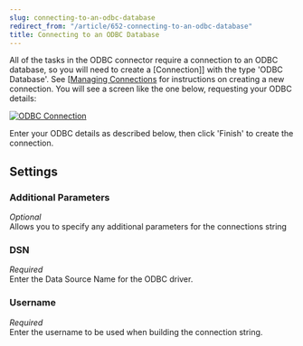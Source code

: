 ```yaml
---
slug: connecting-to-an-odbc-database
redirect_from: "/article/652-connecting-to-an-odbc-database"
title: Connecting to an ODBC Database
---
```

All of the tasks in the ODBC connector require a connection to an ODBC database, so you will need to create a [Connection]] with the type 'ODBC Database'. See [[Managing Connections](connection]]-with-the-type-'odbc-database'.-see [[managing-connections) for instructions on creating a new connection. You will see a screen like the one below, requesting your ODBC details:


[![ODBC Connection](http://www.zynk.com/images/v2/odbc_connection.png)](http://www.zynk.com/images/v2/odbc_connection.png)


Enter your ODBC details as described below, then click 'Finish' to create the connection.

## Settings
### Additional Parameters
_Optional_  
Allows you to specify any additional parameters for the connections string

### DSN
_Required_  
Enter the Data Source Name for the ODBC driver.

### Username
_Required_  
Enter the username to be used when building the connection string.